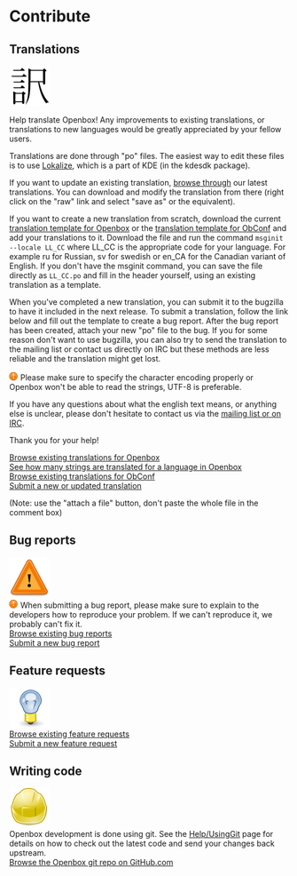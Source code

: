 # Contribute

## Translations

![Translate-72.png][5]

Help translate Openbox! Any improvements to existing translations, or
translations to new languages would be greatly appreciated by your
fellow users.

Translations are done through "po" files. The easiest way to edit these
files is to use [Lokalize][8], which is a part of KDE (in the kdesdk package).

If you want to update an existing translation, [browse through][9]
our latest translations. You can download and modify the translation from there
(right click on the "raw" link and select "save as" or the equivalent).

If you want to create a new translation from scratch, download the current
[translation template for Openbox][10] or the [translation template for ObConf][11]
and add your translations to it. Download the file and run the command
`msginit --locale LL_CC` where LL_CC is the appropriate code for your
language. For example ru for Russian, sv for swedish or en_CA for the
Canadian variant of English. If you don't have the msginit command, you
can save the file directly as `LL_CC.po` and fill in the header
yourself, using an existing translation as a template.

When you've completed a new translation, you can submit it to the
bugzilla to have it included in the next release. To submit a
translation, follow the link below and fill out the template to create a
bug report. After the bug report has been created, attach your new "po"
file to the bug. If you for some reason don't want to use bugzilla, you
can also try to send the translation to the mailing list or contact us
directly on IRC but these methods are less reliable and the translation
might get lost.

![Important.png][3] Please make sure to specify the character encoding properly
or Openbox won't be able to read the strings, UTF-8 is preferable.

If you have any questions about what the english text means,
or anything else is unclear, please don't hesitate to contact us via the
[mailing list or on IRC][6].

Thank you for your help!

[Browse existing translations for Openbox][12]<br />
[See how many strings are translated for a language in Openbox][13]<br />
[Browse existing translations for ObConf][14]<br />
[Submit a new or updated translation][15]

(Note: use the "attach a file" button, don't paste the whole file in the comment box)

## Bug reports

![Bug-72.png][1]<br />
![Important.png][3] When submitting a bug report,
please make sure to explain to the developers how to reproduce your problem.
If we can't reproduce it, we probably can't fix it.<br />
[Browse existing bug reports][16]<br />
[Submit a new bug report][17]

## Feature requests

![Lightbulb-72.png][4]<br />
[Browse existing feature requests][18]<br />
[Submit a new feature request][19]

## Writing code

![Development-72.png][2]<br />
Openbox development is done using git. See the [Help/UsingGit][7]
page for details on how to check out the latest code
and send your changes back upstream.<br />
[Browse the Openbox git repo on GitHub.com][20]


[1]:  assets/img/Bug-72.png
[2]:  assets/img/Development-72.png
[3]:  assets/img/Important.png
[4]:  assets/img/Lightbulb-72.png
[5]:  assets/img/Translate-72.png
[6]:  Community/Portal.md
[7]:  Help/UsingGit.md
[8]:  https://userbase.kde.org/Lokalize
[9]:  https://git.icculus.org/?p=mikachu/openbox.git;a=tree;f=po;hb=backport
[10]: https://git.icculus.org/?p=mikachu/openbox.git;a=blob_plain;f=po/openbox.pot;hb=backport
[11]: https://git.icculus.org/?p=dana/obconf.git;a=blob_plain;f=po/obconf.pot;hb=HEAD
[12]: https://git.icculus.org/?p=mikachu/openbox.git;a=tree;f=po;hb=work
[13]: https://mika.l3ib.org/ob_translation_status
[14]: https://git.icculus.org/?p=dana/obconf.git;a=tree;f=po;hb=HEAD
[15]: https://bugzilla.icculus.org/enter_bug.cgi?product=Openbox&component=Translations&form_name=enter_bug
[16]: https://bugzilla.icculus.org/buglist.cgi?product=Openbox&bug_status=UNCONFIRMED&bug_status=NEW&bug_status=ASSIGNED&bug_status=REOPENED&bug_severity=blocker&bug_severity=critical&bug_severity=major&bug_severity=normal&bug_severity=minor&bug_severity=trivial&bug_severity=upstream+issue
[17]: https://bugzilla.icculus.org/enter_bug.cgi?product=Openbox&component=general&form_name=enter_bug
[18]: https://bugzilla.icculus.org/buglist.cgi?product=Openbox&bug_status=UNCONFIRMED&bug_status=NEW&bug_status=ASSIGNED&bug_status=REOPENED&bug_severity=enhancement
[19]: https://bugzilla.icculus.org/enter_bug.cgi?product=Openbox&component=general&bug_severity=enhancement&form_name=enter_bug
[20]: https://github.com/mikachu/openbox/
